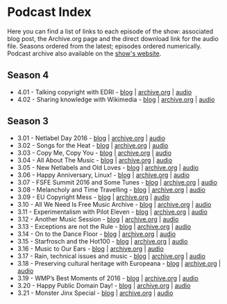 # Podcast Index

Here you can find a list of links to each episode of the show: associated blog post, the Archive.org page and the direct download link for the audio file. Seasons ordered from the latest; episodes ordered numerically. Podcast archive also available on the [show's website](https://www.whitemarketpodcast.co.uk/podcast-archive/).

## Season 4

- 4.01 - Talking copyright with EDRI - [blog](https://www.whitemarketpodcast.eu/blog/2017-07-30-session-4-01-talking-copyright-edri/) | [archive.org](https://archive.org/details/WhiteMarketPodcastSession401) | [audio](https://archive.org/download/WhiteMarketPodcastSession401/WhiteMarketPodcast-Session401.mp3)
- 4.02 - Sharing knowledge with Wikimedia - [blog](https://www.whitemarketpodcast.eu/blog/2017-09-10-session-4-02-sharing-knowledge-with-wikimedia/) | [archive.org](https://archive.org/details/WhiteMarketPodcastSession402) | [audio](https://archive.org/download/WhiteMarketPodcastSession402/WhiteMarketPodcast-Session402.mp3)

## Season 3

- 3.01 - Netlabel Day 2016 - [blog](https://www.whitemarketpodcast.eu/blog/2016-07-14-session-3-01-netlabel-day-2016/) | [archive.org](https://archive.org/details/WhiteMarket20160715Session301) | [audio](https://archive.org/download/WhiteMarket20160715Session301/WhiteMarket-20160715-Session301.mp3)
- 3.02 - Songs for the Heat - [blog](https://www.whitemarketpodcast.eu/blog/2016-07-21-session-3-02-songs-heat/) | [archive.org](https://archive.org/details/WhiteMarket20160721Session302) | [audio](https://archive.org/download/WhiteMarket20160721Session302/WhiteMarket-20160721-Session302.mp3)
- 3.03 - Copy Me, Copy You - [blog](https://www.whitemarketpodcast.eu/blog/interviews-2016-07-28/3-03-copy-me-copy-you/) | [archive.org](https://archive.org/details/WhiteMarket20160728Session303) | [audio](https://archive.org/download/WhiteMarket20160728Session303/WhiteMarket-20160728-Session303.mp3)
- 3.04 - All About The Music - [blog](https://www.whitemarketpodcast.eu/blog/2016-08-04-session-3-04/) | [archive.org](https://archive.org/details/WhiteMarket20160804Session304) | [audio](https://archive.org/download/WhiteMarket20160804Session304/WhiteMarket-20160804-Session304.mp3)
- 3.05 - New Netlabels and Old Loves - [blog](https://www.whitemarketpodcast.eu/blog/2016-08-19-session-3-05-new-netlabels-old-loves/) | [archive.org](https://archive.org/details/WhiteMarket20160819Session305) | [audio](https://archive.org/download/WhiteMarket20160819Session305/WhiteMarket-20160819-Session305.mp3)
- 3.06 - Happy Anniversary, Linux! - [blog](https://www.whitemarketpodcast.eu/blog/2016-08-25-session-3-06-happy-anniversary-linux/) | [archive.org](https://archive.org/details/WhiteMarket20160825Session306) | [audio](https://archive.org/download/WhiteMarket20160825Session306/WhiteMarket-20160825-Session306.mp3)
- 3.07 - FSFE Summit 2016 and Some Tunes - [blog](https://www.whitemarketpodcast.eu/blog/2016-09-01-session-3-07-fsfe-summit-2016-and-some-tunes/) | [archive.org](https://archive.org/details/WhiteMarket20160901Session307) | [audio](https://archive.org/download/WhiteMarket20160901Session307/WhiteMarket-20160901-Session307.mp3)
- 3.08 - Melancholy and Time Travelling - [blog](https://www.whitemarketpodcast.eu/blog/2016-09-08-session-3-08-melancholy-time-travelling/) | [archive.org](https://archive.org/details/WhiteMarket20160902Session308) | [audio](https://archive.org/download/WhiteMarket20160902Session308/WhiteMarket-20160902-Session308.mp3)
- 3.09 - EU Copyright Mess - [blog](https://www.whitemarketpodcast.eu/blog/2016-09-18-session-3-09-eu-copyright-mess/) | [archive.org](https://archive.org/details/WhiteMarket20160918Session309) | [audio](https://archive.org/download/WhiteMarket20160918Session309/WhiteMarket-20160918-Session309.mp3)
- 3.10 - All We Need Is Free Music Archive - [blog](https://www.whitemarketpodcast.eu/blog/2016-09-25-session-3-10-need-free-music-archive/) | [archive.org](https://archive.org/details/WhiteMarket20160925Session310) | [audio](https://archive.org/download/WhiteMarket20160925Session310/WhiteMarket-20160925-Session310.mp3)
- 3.11 - Experimentalism with Pilot Eleven - [blog](https://www.whitemarketpodcast.eu/blog/2016-10-02-session-3-11-experimentalism-pilot-eleven/) | [archive.org](https://archive.org/details/WhiteMarket20161002Session311) | [audio](https://archive.org/download/WhiteMarket20161002Session311/WhiteMarket-20161002-Session311.mp3)
- 3.12 - Another Music Session - [blog](https://www.whitemarketpodcast.eu/blog/2016-10-09-session-3-12-another-music-session/) | [archive.org](https://archive.org/details/WhiteMarket20161009Session312) | [audio](https://archive.org/download/WhiteMarket20161009Session312/WhiteMarket-20161009-Session312.mp3)
- 3.13 - Exceptions are not the Rule - [blog](https://www.whitemarketpodcast.eu/blog/2016-10-16-session-3-13-exceptions-not-rule/) | [archive.org](https://archive.org/details/WhiteMarket-20161016-Session313) | [audio](https://archive.org/download/WhiteMarket-20161016-Session313/WhiteMarket-20161016-Session313.mp3)
- 3.14 - On to the Dance Floor - [blog](https://www.whitemarketpodcast.eu/blog/2016-10-23-session-3-14-dance-floor/) | [archive.org](https://archive.org/details/WhiteMarket20161023Session314) | [audio](https://archive.org/download/WhiteMarket20161023Session314/WhiteMarket-20161023-Session314.mp3)
- 3.15 - Starfrosch and the Hot100 - [blog](https://www.whitemarketpodcast.eu/blog/2016-10-30-session-3-15-starfrosch-hot100/) | [archive.org](https://archive.org/details/WhiteMarket20161030Session315) | [audio](https://archive.org/download/WhiteMarket20161030Session315/WhiteMarket-20161030-Session315.mp3)
- 3.16 - Music to Our Ears - [blog](https://www.whitemarketpodcast.eu/blog/2016-11-15-session-3-16-music-ears/) | [archive.org](https://archive.org/details/WhiteMarket20161115Session316) | [audio](https://archive.org/download/WhiteMarket20161115Session316/WhiteMarket-20161115-Session316.mp3)
- 3.17 - Rain, technical issues and music - [blog](https://www.whitemarketpodcast.eu/blog/2016-11-25-session-3-17-rain-technical-issues-music/) | [archive.org](https://archive.org/details/WhiteMarket20161122Session317) | [audio](https://archive.org/download/WhiteMarket20161122Session317/WhiteMarket-20161122-Session317.mp3)
- 3.18 - Preserving cultural heritage with Europeana - [blog](https://www.whitemarketpodcast.eu/blog/2016-12-04-session-3-18-preserving-cultural-heritage-europeana/) | [archive.org](https://archive.org/details/WhiteMarket-20161204-Session318) | [audio](https://archive.org/download/WhiteMarket-20161204-Session318/WhiteMarket-20161204-Session318.mp3)
- 3.19 - WMP’s Best Moments of 2016 - [blog](https://www.whitemarketpodcast.eu/blog/2016-12-19-session-3-19-wmps-best-moments-2016/) | [archive.org](https://archive.org/details/WhiteMarket20161218Session319) | [audio](https://archive.org/download/WhiteMarket20161218Session319/WhiteMarket-20161218-Session319.mp3)
- 3.20 - Happy Public Domain Day! - [blog](https://www.whitemarketpodcast.eu/blog/2017-01-01-session-3-20-happy-public-domain-day/) | [archive.org](https://archive.org/details/WhiteMarket20170101Session320) | [audio](https://archive.org/download/WhiteMarket20170101Session320/WhiteMarket-20170101-Session320.mp3)
- 3.21 - Monster Jinx Special - [blog](https://www.whitemarketpodcast.eu/blog/2017-01-22-session-3-21-monster-jinx-special/) | [archive.org](https://archive.org/details/WhiteMarket20170122Session321) | [audio](https://archive.org/download/WhiteMarket20170122Session321/WhiteMarket-20170122-Session321.mp3)
